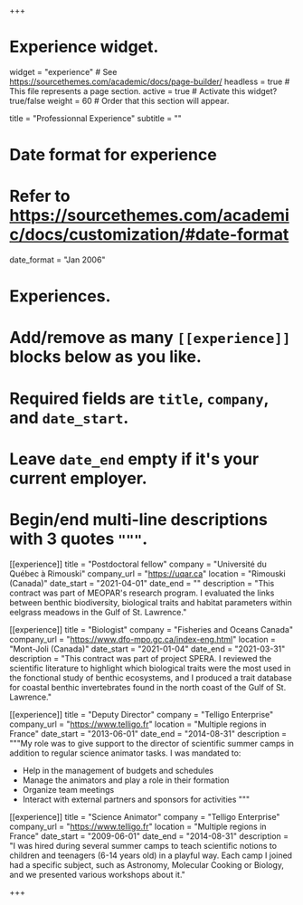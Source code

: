 +++
# Experience widget.
widget = "experience"  # See https://sourcethemes.com/academic/docs/page-builder/
headless = true  # This file represents a page section.
active = true  # Activate this widget? true/false
weight = 60  # Order that this section will appear.

title = "Professionnal Experience"
subtitle = ""

# Date format for experience
#   Refer to https://sourcethemes.com/academic/docs/customization/#date-format
date_format = "Jan 2006"

# Experiences.
#   Add/remove as many `[[experience]]` blocks below as you like.
#   Required fields are `title`, `company`, and `date_start`.
#   Leave `date_end` empty if it's your current employer.
#   Begin/end multi-line descriptions with 3 quotes `"""`.
[[experience]]
  title = "Postdoctoral fellow"
  company = "Université du Québec à Rimouski"
  company_url = "https://uqar.ca"
  location = "Rimouski (Canada)"
  date_start = "2021-04-01"
  date_end = ""
  description = "This contract was part of MEOPAR's research program. I evaluated the links between benthic biodiversity, biological traits and habitat parameters within eelgrass meadows in the Gulf of St. Lawrence."

[[experience]]
  title = "Biologist"
  company = "Fisheries and Oceans Canada"
  company_url = "https://www.dfo-mpo.gc.ca/index-eng.html"
  location = "Mont-Joli (Canada)"
  date_start = "2021-01-04"
  date_end = "2021-03-31"
  description = "This contract was part of project SPERA. I reviewed the scientific literature to highlight which biological traits were the most used in the fonctional study of benthic ecosystems, and I produced a trait database for coastal benthic invertebrates found in the north coast of the Gulf of St. Lawrence."

[[experience]]
  title = "Deputy Director"
  company = "Telligo Enterprise"
  company_url = "https://www.telligo.fr"
  location = "Multiple regions in France"
  date_start = "2013-06-01"
  date_end = "2014-08-31"
  description = """My role was to give support to the director of scientific summer camps in addition to regular science animator tasks. I was mandated to:

  * Help in the management of budgets and schedules
  * Manage the animators and play a role in their formation
  * Organize team meetings
  * Interact with external partners and sponsors for activities
  """

[[experience]]
  title = "Science Animator"
  company = "Telligo Enterprise"
  company_url = "https://www.telligo.fr"
  location = "Multiple regions in France"
  date_start = "2009-06-01"
  date_end = "2014-08-31"
  description = "I was hired during several summer camps to teach scientific notions to children and teenagers (6-14 years old) in a playful way. Each camp I joined had a specific subject, such as Astronomy, Molecular Cooking or Biology, and we presented various workshops about it."

+++
